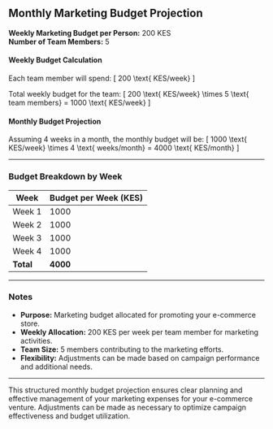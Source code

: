 ## Monthly Marketing Budget Projection

**Weekly Marketing Budget per Person:** 200 KES  
**Number of Team Members:** 5

#### Weekly Budget Calculation

Each team member will spend:
\[ 200 \text{ KES/week} \]

Total weekly budget for the team:
\[ 200 \text{ KES/week} \times 5 \text{ team members} = 1000 \text{ KES/week} \]

#### Monthly Budget Projection

Assuming 4 weeks in a month, the monthly budget will be:
\[ 1000 \text{ KES/week} \times 4 \text{ weeks/month} = 4000 \text{ KES/month} \]

---

### Budget Breakdown by Week

| Week      | Budget per Week (KES) |
|-----------|-----------------------|
| Week 1    | 1000                  |
| Week 2    | 1000                  |
| Week 3    | 1000                  |
| Week 4    | 1000                  |
| **Total** | **4000**              |

---

### Notes
- **Purpose:** Marketing budget allocated for promoting your e-commerce store.
- **Weekly Allocation:** 200 KES per week per team member for marketing activities.
- **Team Size:** 5 members contributing to the marketing efforts.
- **Flexibility:** Adjustments can be made based on campaign performance and additional needs.

---

This structured monthly budget projection ensures clear planning and effective management of your marketing expenses for your e-commerce venture. Adjustments can be made as necessary to optimize campaign effectiveness and budget utilization.
